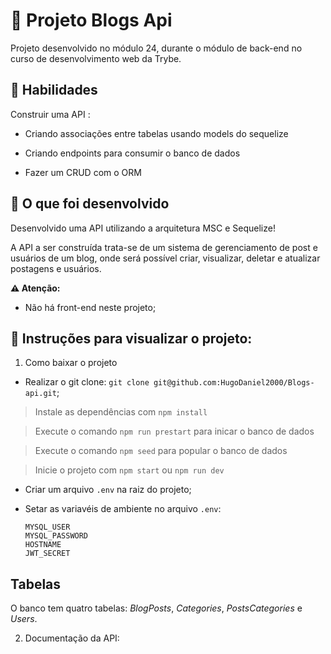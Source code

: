 # :dart: Projeto Blogs Api
Projeto desenvolvido no módulo 24, durante o módulo de back-end no curso de desenvolvimento web da Trybe.


## :brain: Habilidades

Construir uma API :

- Criando associações entre tabelas usando models do sequelize

- Criando endpoints para consumir o banco de dados

- Fazer um CRUD com o ORM


## :wrench: O que foi desenvolvido

Desenvolvido uma API utilizando a arquitetura MSC e Sequelize!

A API a ser construída trata-se de um sistema de gerenciamento de post e usuários de um blog, onde será possível criar, visualizar, deletar e atualizar postagens e usuários.

**⚠️ Atenção:**

- Não há front-end neste projeto;


## :dart: Instruções para visualizar o projeto:

1. Como baixar o projeto

- Realizar o git clone: `git clone git@github.com:HugoDaniel2000/Blogs-api.git`;

> Instale as dependências com `npm install`

> Execute o comando `npm run prestart` para inicar o banco de dados

> Execute o comando `npm seed` para popular o banco de dados

> Inicie o projeto com `npm start` ou `npm run dev`

- Criar um arquivo `.env` na raiz do projeto;

- Setar as variavéis de ambiente no arquivo `.env`:
  ```
  MYSQL_USER
  MYSQL_PASSWORD
  HOSTNAME
  JWT_SECRET
  ```
## Tabelas
O banco tem quatro tabelas: _BlogPosts_, _Categories_, _PostsCategories_ e _Users_.

2. Documentação da API: 
